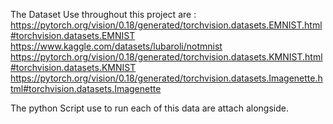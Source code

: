 The Dataset Use throughout this project are :  https://pytorch.org/vision/0.18/generated/torchvision.datasets.EMNIST.html#torchvision.datasets.EMNIST
https://www.kaggle.com/datasets/lubaroli/notmnist
https://pytorch.org/vision/0.18/generated/torchvision.datasets.KMNIST.html#torchvision.datasets.KMNIST
https://pytorch.org/vision/0.18/generated/torchvision.datasets.Imagenette.html#torchvision.datasets.Imagenette

The python Script use to run each of this data are attach alongside.
